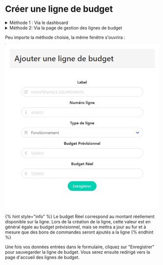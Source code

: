# Créer une ligne de budget

<details>

<summary>Méthode 1 : Via le dashboard</summary>

Tout d'abord rendez vous sur le Dashboard de l'application (accessible via la barre de navigation, en haut de la page).

Depuis le menu de gauche, cliquez sur "Ajouter une nouvelle ligne de budget" (cliquez sur l'image pour l'agrandir)

<img src="../../.gitbook/assets/image (10).png" alt="" data-size="original">

</details>

<details>

<summary>Méthode 2: Via la page de gestion des lignes de budget</summary>

Tout d'abord rendez vous sur l'index des lignes de budget (accessible via la barre de navigation, en haut de la page, survolant le menu "Outils d'administration" puis en cliquant sur "Gérer les lignes de budget").

Depuis cette page, cliquez sur "Créer une ligne"&#x20;

![](<../../.gitbook/assets/image (12).png>)



</details>

Peu importe la méthode choisie, la même fenêtre s'ouvrira :&#x20;

![Fenêtre d'ajout d'une ligne de budget](<../../.gitbook/assets/image (14).png>)

{% hint style="info" %}
Le budget Réel correspond au montant réellement disponible sur la ligne. Lors de la création de la ligne, cette valeur est en général égale au budget prévisionnel, mais se mettra a jour au fur et à mesure que des bons de commandes seront ajoutés a la ligne
{% endhint %}

Une fois vos données entrées dans le formulaire, cliquez sur "Enregistrer" pour sauvegarder la ligne de budget. Vous serez ensuite redirigé vers la page d'accueil des lignes de budget.
